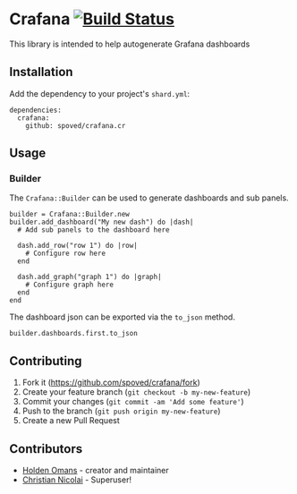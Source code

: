 # Crafana [![Build Status](https://travis-ci.org/spoved/crafana.cr.svg?branch=master)](https://travis-ci.org/spoved/crafana.cr)

This library is intended to help autogenerate Grafana dashboards

## Installation

Add the dependency to your project's `shard.yml`:

```
dependencies:
  crafana:
    github: spoved/crafana.cr
```

## Usage

### Builder

The `Crafana::Builder` can be used to generate dashboards and sub panels.

```
builder = Crafana::Builder.new
builder.add_dashboard("My new dash") do |dash|
  # Add sub panels to the dashboard here

  dash.add_row("row 1") do |row|
    # Configure row here
  end

  dash.add_graph("graph 1") do |graph|
    # Configure graph here
  end
end
```

The dashboard json can be exported via the `to_json` method.

```
builder.dashboards.first.to_json
```

## Contributing

1. Fork it (<https://github.com/spoved/crafana/fork>)
2. Create your feature branch (`git checkout -b my-new-feature`)
3. Commit your changes (`git commit -am 'Add some feature'`)
4. Push to the branch (`git push origin my-new-feature`)
5. Create a new Pull Request

## Contributors

- [Holden Omans](https://github.com/kalinon) - creator and maintainer
- [Christian Nicolai](https://github.com/cmur2) - Superuser!
